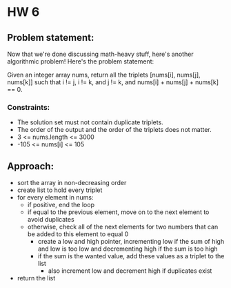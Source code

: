 # HW 6
## Problem statement:
Now that we're done discussing math-heavy stuff, here's another algorithmic problem! Here's the problem statement:

Given an integer array nums, return all the triplets [nums[i], nums[j], nums[k]] such that i != j, i != k, and j != k, and nums[i] + nums[j] + nums[k] == 0.
### Constraints:
- The solution set must not contain duplicate triplets.
- The order of the output and the order of the triplets does not matter.
- 3 <= nums.length <= 3000
- -105 <= nums[i] <= 105
## Approach:
- sort the array in non-decreasing order
- create list to hold every triplet
- for every element in nums:
    - if positive, end the loop
    - if equal to the previous element, move on to the next element to avoid duplicates
    - otherwise, check all of the next elements for two numbers that can be added to this element to equal 0
        - create a low and high pointer, incrementing low if the sum of high and low is too low and decrementing high if the sum is too high
        - if the sum is the wanted value, add these values as a triplet to the list
            - also increment low and decrement high if duplicates exist
- return the list